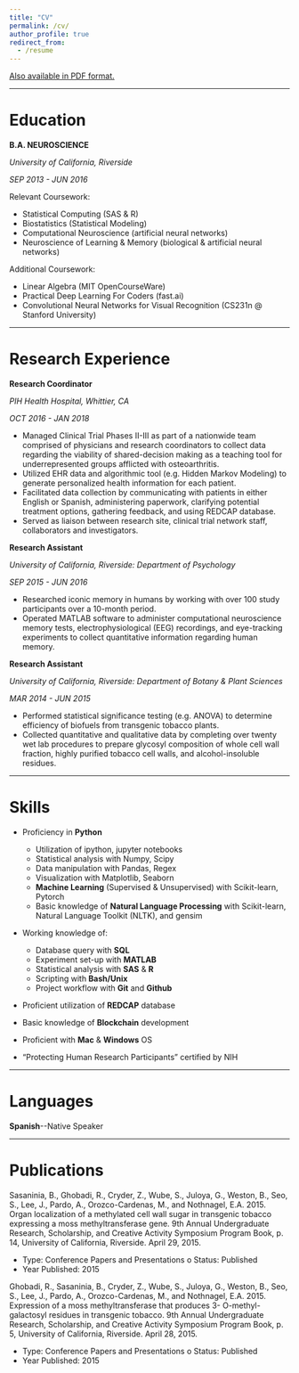 ```yaml
---
title: "CV"
permalink: /cv/
author_profile: true
redirect_from:
  - /resume
---
```


[Also available in PDF format.](https://adrian-pardo.github.io/images/CV_AdrianPardo.pdf)

***

# Education

**B.A. NEUROSCIENCE**

*University of California, Riverside*

*SEP 2013 - JUN 2016*

Relevant Coursework:
* Statistical Computing (SAS & R)
* Biostatistics (Statistical Modeling)
* Computational Neuroscience (artificial
neural networks)
* Neuroscience of Learning & Memory (biological & artificial neural networks)

Additional Coursework:
* Linear Algebra (MIT OpenCourseWare)
* Practical Deep Learning For Coders (fast.ai)
* Convolutional Neural Networks for Visual Recognition (CS231n @ Stanford University)

***

# Research Experience

**Research Coordinator**

*PIH Health Hospital, Whittier, CA*

*OCT 2016 - JAN 2018*

* Managed Clinical Trial Phases II-III as part of a nationwide team comprised of physicians and research
coordinators to collect data regarding the viability of shared-decision making as a teaching tool for
underrepresented groups afflicted with osteoarthritis.
* Utilized EHR data and algorithmic tool (e.g. Hidden Markov Modeling) to generate personalized health information for each patient.
* Facilitated data collection by communicating with patients in either English or Spanish, administering
paperwork, clarifying potential treatment options, gathering feedback, and using REDCAP database.
* Served as liaison between research site, clinical trial network staff, collaborators and investigators.


**Research Assistant**

*University of California, Riverside: Department of Psychology*

*SEP 2015 - JUN 2016*

* Researched iconic memory in humans by working with over 100 study participants over a 10-month period.
* Operated MATLAB software to administer computational neuroscience memory tests, electrophysiological (EEG) recordings, and eye-tracking experiments to collect quantitative information regarding human memory.


**Research Assistant**

*University of California, Riverside: Department of Botany & Plant Sciences*

*MAR 2014 - JUN 2015*

* Performed statistical significance testing (e.g. ANOVA) to determine efficiency of biofuels from transgenic tobacco plants.
* Collected quantitative and qualitative data by completing over twenty wet lab procedures to prepare glycosyl composition of whole cell wall fraction, highly purified tobacco cell walls, and alcohol-insoluble residues.

***

# Skills

* Proficiency in **Python**
  * Utilization of ipython, jupyter notebooks
  * Statistical analysis with Numpy, Scipy
  * Data manipulation with Pandas, Regex
  * Visualization with Matplotlib, Seaborn
  * **Machine Learning** (Supervised & Unsupervised) with Scikit-learn, Pytorch
  * Basic knowledge of **Natural Language Processing** with Scikit-learn, Natural Language Toolkit (NLTK), and gensim

* Working knowledge of:
  * Database query with **SQL**
  * Experiment set-up with **MATLAB**
  * Statistical analysis with **SAS** & **R**
  * Scripting with **Bash/Unix**
  * Project workflow with **Git** and **Github**

* Proficient utilization of **REDCAP** database
* Basic knowledge of **Blockchain** development
* Proficient with **Mac** & **Windows** OS
* “Protecting Human Research Participants” certified by NIH

***

# Languages

**Spanish**--Native Speaker

***

# Publications

Sasaninia, B., Ghobadi, R., Cryder, Z., Wube, S., Juloya, G., Weston, B., Seo, S., Lee, J., Pardo, A., Orozco-Cardenas, M., and Nothnagel, E.A. 2015. Organ localization of a methylated cell wall sugar in transgenic tobacco expressing a moss methyltransferase gene. 9th Annual Undergraduate Research, Scholarship, and Creative Activity Symposium Program Book, p. 14, University of California, Riverside. April 29, 2015.
  * Type: Conference Papers and Presentations o Status: Published
  * Year Published: 2015

Ghobadi, R., Sasaninia, B., Cryder, Z., Wube, S., Juloya, G., Weston, B., Seo, S., Lee, J., Pardo, A., Orozco-Cardenas, M., and Nothnagel, E.A. 2015. Expression of a moss methyltransferase that produces 3- O-methyl-galactosyl residues in transgenic tobacco. 9th Annual Undergraduate Research, Scholarship, and Creative Activity Symposium Program Book, p. 5, University of California, Riverside. April 28, 2015.
   * Type: Conference Papers and Presentations o Status: Published
   * Year Published: 2015
